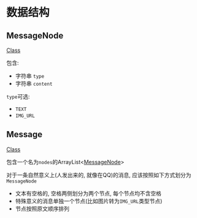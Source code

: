 # 数据结构

## MessageNode

[Class](../src/main/java/top/catium/csp/game/message/MessageNode.java)

包含:

+ 字符串 `type`
+ 字符串 `content`

`type`可选:

+ `TEXT`
+ `IMG_URL`

## Message

[Class](../src/main/java/top/catium/csp/game/message/Message.java)

包含一个名为`nodes`的ArrayList<[MessageNode](#messagenode)>

对于一条自然意义上(人发出来的, 就像在QQ)的消息, 应该按照如下方式划分为`MessageNode`  

+ 文本有空格的, 空格两侧划分为两个节点, 每个节点均不含空格  
+ 特殊意义的消息单独一个节点(比如图片转为`IMG_URL`类型节点)  
+ 节点按照原文顺序排列